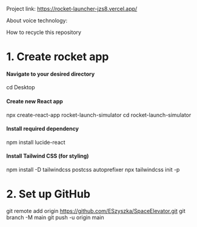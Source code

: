 
Project link: https://rocket-launcher-jzs8.vercel.app/

About voice technology: 


How to recycle this repository 

# 1. Create rocket app 

#### Navigate to your desired directory
cd Desktop

#### Create new React app
npx create-react-app rocket-launch-simulator
cd rocket-launch-simulator

#### Install required dependency
npm install lucide-react

#### Install Tailwind CSS (for styling)
npm install -D tailwindcss postcss autoprefixer
npx tailwindcss init -p



# 2. Set up GitHub 

git remote add origin https://github.com/ESzyszka/SpaceElevator.git
git branch -M main
git push -u origin main

